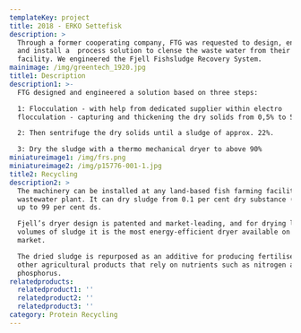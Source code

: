 ```yaml
---
templateKey: project
title: 2018 - ERKO Settefisk
description: >
  Through a former cooperating company, FTG was requested to design, engineer
  and install a  process solution to clense the waste water from their RAS
  facility. We engineered the Fjell Fishsludge Recovery System. 
mainimage: /img/greentech_1920.jpg
title1: Description
description1: >-
  FTG designed and engineered a solution based on three steps:

  1: Flocculation - with help from dedicated supplier within electro
  flocculation - capturing and thickening the dry solids from 0,5% to 5,5%

  2: Then sentrifuge the dry solids until a sludge of approx. 22%. 

  3: Dry the sludge with a thermo mechanical dryer to above 90% 
miniatureimage1: /img/frs.png
miniatureimage2: /img/p15776-001-1.jpg
title2: Recycling
description2: >
  The machinery can be installed at any land-based fish farming facility or
  wastewater plant. It can dry sludge from 0.1 per cent dry substance (ds) and
  up to 99 per cent ds.

  Fjell’s dryer design is patented and market-leading, and for drying large
  volumes of sludge it is the most energy-efficient dryer available on the
  market.

  The dried sludge is repurposed as an additive for producing fertiliser, or in
  other agricultural products that rely on nutrients such as nitrogen and
  phosphorus.
relatedproducts:
  relatedproduct1: ''
  relatedproduct2: ''
  relatedproduct3: ''
category: Protein Recycling
---
```


